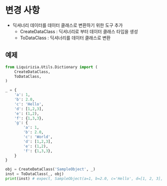 # 변경 사항

- 딕셔너리 데이터를 데이터 클래스로 변환하기 위한 도구 추가
  - CreateDataClass : 딕셔너리로 부터 데이터 클래스 타입을 생성
  - ToDataClass : 딕셔너리를 데이터 클래스로 변환

## 예제

```python
from Liquirizia.Utils.Dictionary import (
	CreateDataClass,
	ToDataClass,
)

_ = {
	'a': 1,
	'b': 2.0,
	'c': 'Hello',
	'd': [1,2,3],
	'e': (1,2),
	'f': {1,3,3},
	'g': {
		'a': 1,
		'b': 2.0,
		'c': 'World',
		'd': [1,2,3],
		'e': (1,2),
		'f': {1,3,3},
	}
}

obj = CreateDataClass('SampleObject', _)
inst = ToDataClass(_, obj)
print(inst) # expect, SampleObject(a=1, b=2.0, c='Hello', d=[1, 2, 3], e=(1, 2), f={1, 3}, g={'a': 1, 'b': 2.0, 'c': 'World', d=[1, 2, 3], e=(1, 2), f={1, 3}})
```
